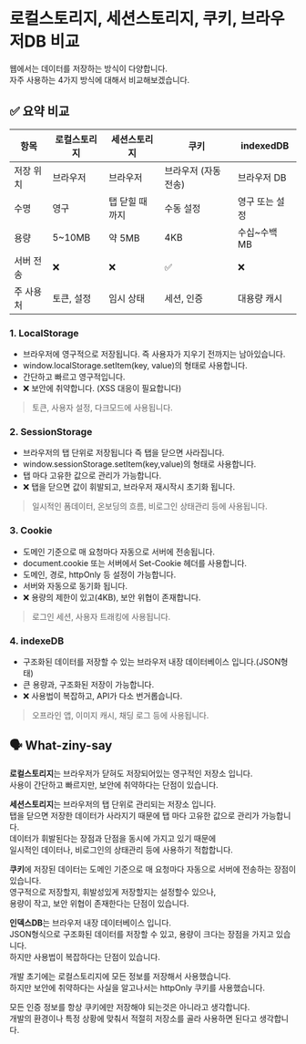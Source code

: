 # 로컬스토리지, 세션스토리지, 쿠키, 브라우저DB 비교

웹에서는 데이터를 저장하는 방식이 다양합니다.<br/>
자주 사용하는 4가지 방식에 대해서 비교해보겠습니다.

## ✅ 요약 비교

| 항목 | 로컬스토리지 | 세션스토리지 | 쿠키 | indexedDB |
|------|--------------|--------------|------|-----------|
| 저장 위치 | 브라우저 | 브라우저 | 브라우저 (자동 전송) | 브라우저 DB |
| 수명 | 영구 | 탭 닫힐 때까지 | 수동 설정 | 영구 또는 설정 |
| 용량 | 5~10MB | 약 5MB | 4KB | 수십~수백 MB |
| 서버 전송 | ❌ | ❌ | ✅ | ❌ |
| 주 사용처 | 토큰, 설정 | 임시 상태 | 세션, 인증 | 대용량 캐시 |

### 1. LocalStorage
- 브라우저에 영구적으로 저장됩니다. 즉 사용자가 지우기 전까지는 남아있습니다.
- window.localStorage.setItem(key, value)의 형태로 사용합니다.
- 간단하고 빠르고 영구적입니다.
- ❌ 보안에 취약합니다. (XSS 대응이 필요합니다)
> 토큰, 사용자 설정, 다크모드에 사용됩니다.

### 2. SessionStorage
- 브라우저의 탭 단위로 저장됩니다 즉 탭을 닫으면 사라집니다.
- window.sessionStorage.setItem(key,value)의 형태로 사용합니다.
- 탭 마다 고유한 값으로 관리가 가능합니다.
- ❌ 탭을 닫으면 값이 휘발되고, 브라우저 재시작시 초기화 됩니다.
> 일시적인 폼데이터, 온보딩의 흐름, 비로그인 상태관리 등에 사용됩니다.

### 3. Cookie
- 도메인 기준으로 매 요청마다 자동으로 서버에 전송됩니다.
- document.cookie 또는 서버에서 Set-Cookie 헤더를 사용합니다.
- 도메인, 경로, httpOnly 등 설정이 가능합니다.
- 서버와 자동으로 동기화 됩니다.
- ❌ 용량의 제한이 있고(4KB), 보안 위협이 존재합니다.
> 로그인 세션, 사용자 트래킹에 사용됩니다.

### 4. indexeDB
- 구조화된 데이터를 저장할 수 있는 브라우저 내장 데이터베이스 입니다.(JSON형태)
- 큰 용량과, 구조화된 저장이 가능합니다.
- ❌ 사용법이 복잡하고, API가 다소 번거롭습니다.
> 오프라인 앱, 이미지 캐시, 채딩 로그 등에 사용됩니다.

## 🗣️ What-ziny-say

**로컬스토리지**는 브라우저가 닫혀도 저장되어있는 영구적인 저장소 입니다.<br/>
사용이 간단하고 빠르지만, 보안에 취약하다는 단점이 있습니다.

**세션스토리지**는 브라우저의 탭 단위로 관리되는 저장소 입니다.<br/>
탭을 닫으면 저장한 데이터가 사라지기 때문에 탭 마다 고유한 값으로 관리가 가능합니다.<br/>
데이터가 휘발된다는 장점과 단점을 동시에 가지고 있기 때문에<br/>
일시적인 데이터나, 비로그인의 상태관리 등에 사용하기 적합합니다.

**쿠키**에 저장된 데이터는 도메인 기준으로 매 요청마다 자동으로 서버에 전송하는 장점이 있습니다.<br/>
영구적으로 저장할지, 휘발성있게 저장할지는 설정할수 있으나,<br/>
용량이 작고, 보안 위협이 존재한다는 단점이 있습니다.

**인덱스DB**는 브라우저 내장 데이터베이스 입니다.<br/>
JSON형식으로 구조화된 데이터를 저장할 수 있고, 용량이 크다는 장점을 가지고 있습니다.<br/>
하지만 사용법이 복잡하다는 단점이 있습니다.

개발 초기에는 로컬스토리지에 모든 정보를 저장해서 사용했습니다.<br/>
하지만 보안에 취약하다는 사실을 알고나서는 httpOnly 쿠키를 사용했습니다.

모든 인증 정보를 항상 쿠키에만 저장해야 되는것은 아니라고 생각합니다.<br/>
개발의 환경이나 특정 상황에 맞춰서 적절히 저장소를 골라 사용하면 된다고 생각합니다.
